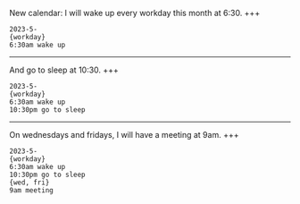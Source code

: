 New calendar: I will wake up every workday this month at 6:30.
+++
```timeblok
2023-5-
{workday}
6:30am wake up
```
---
And go to sleep at 10:30.
+++
```timeblok
2023-5-
{workday}
6:30am wake up
10:30pm go to sleep
```
---
On wednesdays and fridays, I will have a meeting at 9am.
+++
```timeblok 
2023-5-
{workday}
6:30am wake up
10:30pm go to sleep
{wed, fri}
9am meeting
```